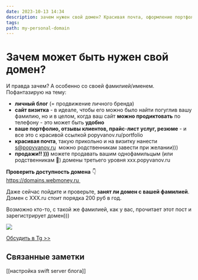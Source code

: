 ```yaml
---
date: 2023-10-13 14:34
description: зачем нужен свой домен? Красивая почта, оформление портфолио, личный блог, сайт-визитка
tags: 
path: my-personal-domain
---
```

# Зачем может быть нужен свой домен?

И правда зачем? А особенно со своей фамилией/именем. 
Пофантазирую на тему: 
- **личный блог** (= продвижение личного бренда)
- **сайт визитка** - в идеале, чтобы его можно было найти погуглив вашу фамилию, но и в целом, когда ваш сайт **можно продиктовать** по телефону - это может быть **удобно**
- **ваше портфолио, отзывы клиентов, прайс**-**лист услуг, резюме** - и все это с красивой ссылкой popyvanov.ru/portfolio
- **красивая почта**, такую прикольно и на визитку нанести  s@popyvanov.ru  можно родственникам завести при желании)))
- **продажи!! )))** можете продавать вашим однофамильцым (или родственникам 🤪) домены третьего уровня xxx.popyvanov.ru

**Проверить доступность домена** 👇  
https://domains.webmoney.ru 

Даже сейчас пойдите и проверьте, **занят ли домен с вашей фамилией**. 
Домен с XXX.ru стоит порядка 200 руб в год. 

Возможно кто-то, с такой же фамилией, как у вас, прочитает этот пост и зарегистрирует домен)))

![](https://habrastorage.org/webt/1q/uc/qj/1qucqjfzgms_lrkipirmjjkdbi8.png)

[Обсудить в Tg >>](https://t.me/serg_popyvanov_blog/6)

## Связанные заметки
[[настройка swift server блога]]